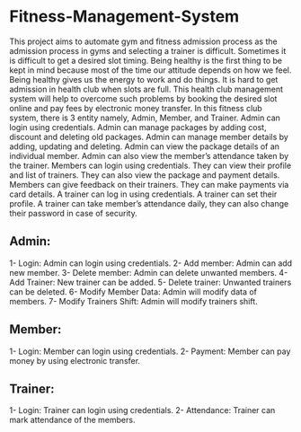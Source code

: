 # Fitness-Management-System
This project aims to automate gym and fitness admission process as the admission process in gyms and selecting a trainer is difficult. Sometimes it is difficult to get a desired slot timing. Being healthy is the first thing to be kept in mind because most of the time our attitude depends on how we feel. Being healthy gives us the energy to work and do things. It is hard to get admission in health club when slots are full. This health club management system will help to overcome such problems by booking the desired slot online and pay fees by electronic money transfer. In this fitness club system, there is 3 entity namely, Admin, Member, and Trainer. Admin can login using credentials. Admin can manage packages by adding cost, discount and deleting old packages. Admin can manage member details by adding, updating and deleting. Admin can view the package details of an individual member. Admin can also view the member’s attendance taken by the trainer. Members can login using credentials. They can view their profile and list of trainers. They can also view the package and payment details. Members can give feedback on their trainers. They can make payments via card details. A trainer can log in using credentials. A trainer can set their profile. A trainer can take member’s attendance daily, they can also change their password in case of security.
## Admin:
1- Login: Admin can login using credentials.
2- Add member: Admin can add new member.
3- Delete member: Admin can delete unwanted members.
4- Add Trainer: New trainer can be added.
5- Delete trainer: Unwanted trainers can be deleted.
6- Modify Member Data: Admin will modify data of members.
7- Modify Trainers Shift: Admin will modify trainers shift.
## Member:
1- Login: Member can login using credentials.
2- Payment: Member can pay money by using electronic transfer.
## Trainer:
1- Login: Trainer can login using credentials.
2- Attendance: Trainer can mark attendance of the members.
